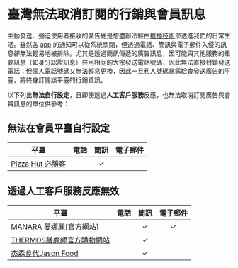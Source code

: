 # 臺灣無法取消訂閱的行銷與會員訊息

主動發送、強迫使用者接收的廣告總是想盡辦法經由[推播技術](https://zh.wikipedia.org/wiki/%E6%8E%A8%E9%80%81%E6%8A%80%E6%9C%AF)滲透進我們的日常生活。雖然各 [app](https://zh.wikipedia.org/wiki/%E6%B5%81%E5%8B%95%E6%87%89%E7%94%A8%E7%A8%8B%E5%BC%8F) 的通知可以從系統關閉，但透過電話、簡訊與電子郵件入侵的訊息卻無法輕易地被排除。尤其是透過簡訊傳遞的廣告訊息，因可能與其他服務的重要訊息（如身分認證訊息）共用相同的大宗發送電話號碼，因此無法直接封鎖發送電話；但個人電話號碼又無法輕易更換，因此一旦私人號碼暴露給會發送廣告的平臺，將終身訂閱該平臺的行銷資訊。

以下列出**無法自行設定**，且即使透過**人工客戶服務**反應，也無法取消訂閱廣告與會員訊息的單位供參考：

## 無法在會員平臺自行設定

| 平臺                                             | 電話 | 簡訊 | 電子郵件 |
| ------------------------------------------------ | :--: | :--: | :------: |
| [Pizza Hut 必勝客](https://www.pizzahut.com.tw/) |      |  ✓   |          |

## 透過人工客戶服務反應無效

| 平臺                                                        | 電話 | 簡訊 | 電子郵件 |
| ----------------------------------------------------------- | :--: | :--: | :------: |
| [MANARA 曼娜麗[官方網站]](https://www.manara.asia/)         |      |  ✓   |    ✓     |
| [THERMOS膳魔師官方購物網站](https://www.thermos-eshop.com/) |      |  ✓   |          |
| [杰森食代Jason Food](https://www.jasonfood.com.tw/)         |      |  ✓   |          |
